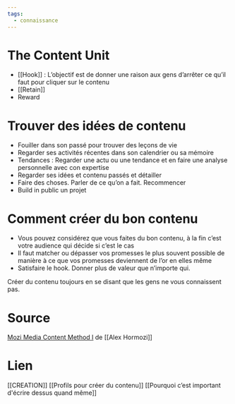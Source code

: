 ```yaml
---
tags:
  - connaissance
---
```

# The Content Unit

- [[Hook]] : L’objectif est de donner une raison aux gens d’arrêter ce qu’il faut pour cliquer sur le contenu
- [[Retain]]
- Reward

# Trouver des idées de contenu

- Fouiller dans son passé pour trouver des leçons de vie
- Regarder ses activités récentes dans son calendrier ou sa mémoire 
- Tendances : Regarder une actu ou une tendance et en faire une analyse personnelle avec con expertise
- Regarder ses idées et contenu passés et détailler
- Faire des choses. Parler de ce qu’on a fait. Recommencer
- Build in public un projet

# Comment créer du bon contenu

- Vous pouvez considérez que vous faites du bon contenu, à la fin c’est votre audience qui décide si c’est le cas
- Il faut matcher ou dépasser vos promesses le plus souvent possible de manière à ce que vos promesses deviennent de l’or en elles même
- Satisfaire le hook. Donner plus de valeur que n’importe qui. 

Créer du contenu toujours en se disant que les gens ne vous connaissent pas.

# Source

[Mozi Media Content Method I](https://www.acquisition.com/training/leads/roadmap) de [[Alex Hormozi]]

# Lien 

[[CREATION]]
[[Profils pour créer du contenu]]
[[Pourquoi c’est important d'écrire dessus quand même]]

